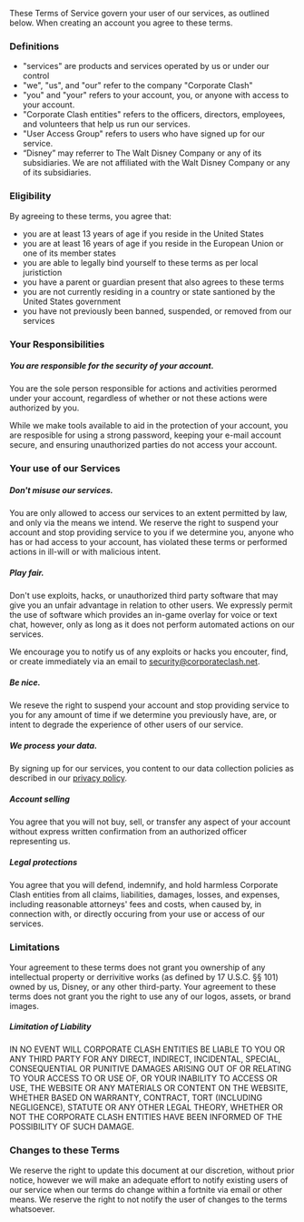 These Terms of Service govern your user of our services, as outlined below. When creating an account you agree to these terms.

### Definitions

* "services" are products and services operated by us or under our control
* "we", "us", and "our" refer to the company "Corporate Clash"
* "you" and "your" refers to your account, you, or anyone with access to your account. 
* "Corporate Clash entities" refers to the officers, directors, employees, and volunteers that help us run our services.
* "User Access Group" refers to users who have signed up for our service. 
* “Disney” may referrer to The Walt Disney Company or any of its subsidiaries. We are not affiliated with the Walt Disney Company or any of its subsidiaries.

### Eligibility

By agreeing to these terms, you agree that:

* you are at least 13 years of age if you reside in the United States
* you are at least 16 years of age if you reside in the European Union or one of its member states
* you are able to legally bind yourself to these terms as per local juristiction
* you have a parent or guardian present that also agrees to these terms
* you are not currently residing in a country or state santioned by the United States government 
* you have not previously been banned, suspended, or removed from our services

### Your Responsibilities

##### You are responsible for the security of your account.

You are the sole person responsible for actions and activities perormed under your account, regardless of whether or not these actions were authorized by you.

While we make tools available to aid in the protection of your account, you are resposible for using a strong password, keeping your e-mail account secure, and ensuring unauthorized parties do not access your account.

### Your use of our Services

##### Don't misuse our services. 

You are only allowed to access our services to an extent permitted by law, and only via the means we intend. We reserve the right to suspend your account and stop providing service to you if we determine you, anyone who has or had access to your account, has violated these terms or performed actions in ill-will or with malicious intent. 

##### Play fair. 

Don't use exploits, hacks, or unauthorized third party software that may give you an unfair advantage in relation to other users. We expressly permit the use of software which provides an in-game overlay for voice or text chat, however, only as long as it does not perform automated actions on our services. 

We encourage you to notify us of any exploits or hacks you encouter, find, or create immediately via an email to security@corporateclash.net.

##### Be nice. 

We reseve the right to suspend your account and stop providing service to you for any amount of time if we determine you previously have, are, or intent to degrade the experience of other users of our service.  

##### We process your data.

By signing up for our services, you content to our data collection policies as described in our [privacy policy](https://corporateclash.net/help/privacy).

##### Account selling

You agree that you will not buy, sell, or transfer any aspect of your account without express written confirmation from an authorized officer representing us. 

##### Legal protections

You agree that you will defend, indemnify, and hold harmless Corporate Clash entities from all claims, liabilities, damages, losses, and expenses, including reasonable attorneys' fees and costs, when caused by, in connection with, or directly occuring from your use or access of our services.

<!--- This protects us from those maliciously exploiting our service to cause harm to other users or companies that would cause legal trouble. -->

### Limitations

Your agreement to these terms does not grant you ownership of any intellectual property or derrivitive works (as defined by 17 U.S.C. §§ 101) owned by us, Disney, or any other third-party. Your agreement to these terms does not grant you the right to use any of our logos, assets, or brand images.

##### Limitation of Liability

IN NO EVENT WILL CORPORATE CLASH ENTITIES BE LIABLE TO YOU OR ANY THIRD PARTY FOR ANY DIRECT, INDIRECT, INCIDENTAL, SPECIAL, CONSEQUENTIAL OR PUNITIVE DAMAGES ARISING OUT OF OR RELATING TO YOUR ACCESS TO OR USE OF, OR YOUR INABILITY TO ACCESS OR USE, THE WEBSITE OR ANY MATERIALS OR CONTENT ON THE WEBSITE, WHETHER BASED ON WARRANTY, CONTRACT, TORT (INCLUDING NEGLIGENCE), STATUTE OR ANY OTHER LEGAL THEORY, WHETHER OR NOT THE CORPORATE CLASH ENTITIES HAVE BEEN INFORMED OF THE POSSIBILITY OF SUCH DAMAGE.

### Changes to these Terms

We reserve the right to update this document at our discretion, without prior notice, however we will make an adequate effort to notify existing users of our service when our terms do change within a fortnite via email or other means. We reserve the right to not notify the user of changes to the terms whatsoever.
